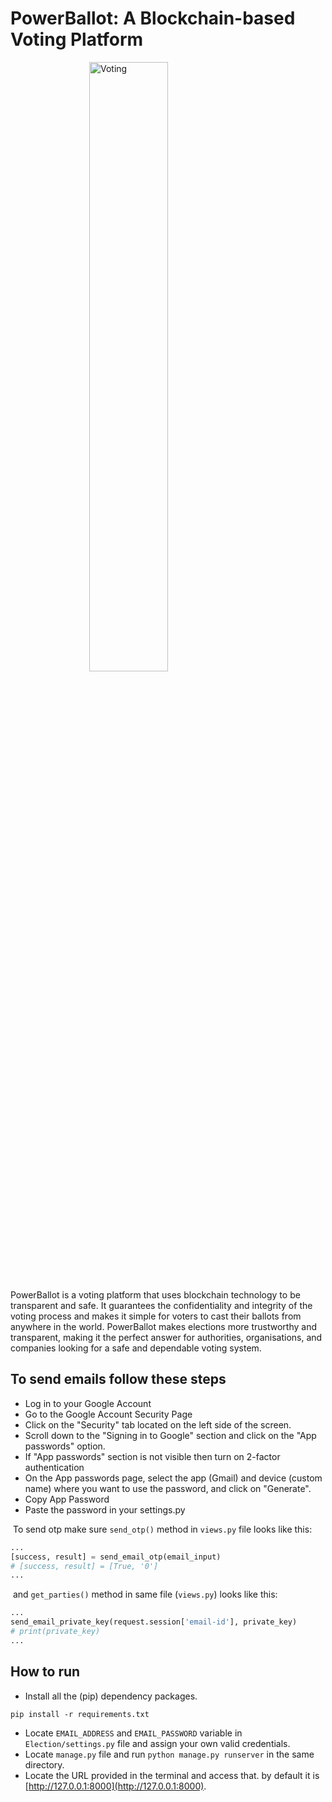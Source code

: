 # PowerBallot: A Blockchain-based Voting Platform

<img style="margin: auto; display:flex ; width: 50%;" src="https://media0.giphy.com/media/fveKCnZRN7aOrtWNfj/giphy.gif?cid=ecf05e47lobogvuilxawcc5b24cxk22wbdu7exd9bztitehg&rid=giphy.gif&ct=g" alt="Voting">

PowerBallot is a voting platform that uses blockchain technology to be transparent and safe. It guarantees the confidentiality and integrity of the voting process and makes it simple for voters to cast their ballots from anywhere in the world. PowerBallot makes elections more trustworthy and transparent, making it the perfect answer for authorities, organisations, and companies looking for a safe and dependable voting system.

## To send emails follow these steps

- Log in to your Google Account
- Go to the Google Account Security Page
- Click on the "Security" tab located on the left side of the screen.
- Scroll down to the "Signing in to Google" section and click on the "App passwords" option.
- If "App passwords" section is not visible then turn on 2-factor authentication
- On the App passwords page, select the app (Gmail) and device (custom name) where you want to use the password, and click on "Generate".
- Copy App Password
- Paste the password in your settings.py


​		To send otp make sure `send_otp()` method in `views.py` file looks like this:

```python
...
[success, result] = send_email_otp(email_input)
# [success, result] = [True, '0']
...
```

​		and `get_parties()` method in same file (`views.py`) looks like this:

```python
...
send_email_private_key(request.session['email-id'], private_key)
# print(private_key)
...
```


## How to run

- Install all the (pip) dependency packages.
```
pip install -r requirements.txt
```
- Locate `EMAIL_ADDRESS` and `EMAIL_PASSWORD` variable in `Election/settings.py` file and assign your own valid credentials.
- Locate `manage.py` file and run `python manage.py runserver` in the same directory.
- Locate the URL provided in the terminal and access that. by default it is [http://127.0.0.1:8000](http://127.0.0.1:8000).

